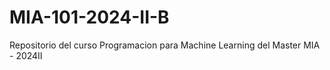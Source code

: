 # MIA-101-2024-II-B
Repositorio del curso Programacion para Machine Learning del Master MIA - 2024II
